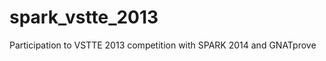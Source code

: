 spark_vstte_2013
================

Participation to VSTTE 2013 competition with SPARK 2014 and GNATprove